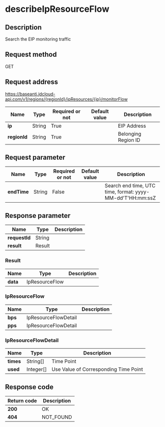 # describeIpResourceFlow


## Description
Search the EIP monitoring traffic

## Request method
GET

## Request address
https://baseanti.jdcloud-api.com/v1/regions/{regionId}/ipResources/{ip}/monitorFlow

|Name|Type|Required or not|Default value|Description|
|---|---|---|---|---|
|**ip**|String|True| |EIP Address|
|**regionId**|String|True| |Belonging Region ID|

## Request parameter
|Name|Type|Required or not|Default value|Description|
|---|---|---|---|---|
|**endTime**|String|False| |Search end time, UTC time, format: yyyy-MM-dd'T'HH:mm:ssZ|


## Response parameter
|Name|Type|Description|
|---|---|---|
|**requestId**|String| |
|**result**|Result| |

### Result
|Name|Type|Description|
|---|---|---|
|**data**|IpResourceFlow| |
### IpResourceFlow
|Name|Type|Description|
|---|---|---|
|**bps**|IpResourceFlowDetail| |
|**pps**|IpResourceFlowDetail| |
### IpResourceFlowDetail
|Name|Type|Description|
|---|---|---|
|**times**|String[]|Time Point|
|**used**|Integer[]|Use Value of Corresponding Time Point|

## Response code
|Return code|Description|
|---|---|
|**200**|OK|
|**404**|NOT_FOUND|
